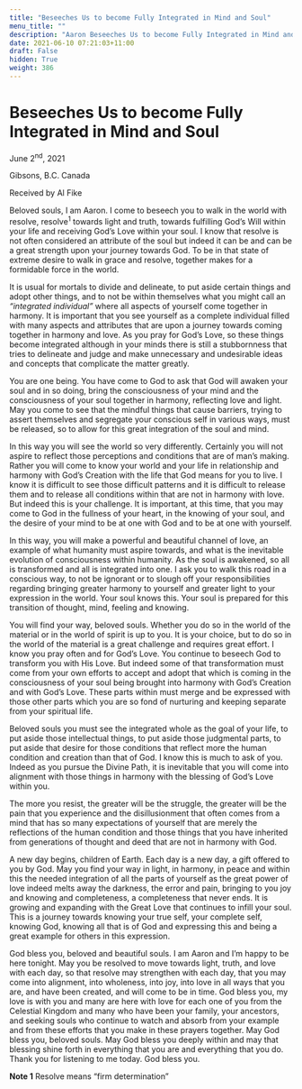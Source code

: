 ```yaml
---
title: "Beseeches Us to become Fully Integrated in Mind and Soul"
menu_title: ""
description: "Aaron Beseeches Us to become Fully Integrated in Mind and Soul"
date: 2021-06-10 07:21:03+11:00
draft: False
hidden: True
weight: 386
---
```

# Beseeches Us to become Fully Integrated in Mind and Soul

June 2<sup>nd</sup>, 2021

Gibsons, B.C. Canada

Received by Al Fike


Beloved souls, I am Aaron. I come to beseech you to walk in the world with resolve, resolve<sup>1</sup> towards light and truth, towards fulfilling God’s Will within your life and receiving God’s Love within your soul. I know that resolve is not often considered an attribute of the soul but indeed it can be and can be a great strength upon your journey towards God. To be in that state of extreme desire to walk in grace and resolve, together makes for a formidable force in the world. 

It is usual for mortals to divide and delineate, to put aside certain things and adopt other things, and to not be within themselves what you might call an *“integrated individual”* where all aspects of yourself come together in harmony. It is important that you see yourself as a complete individual filled with many aspects and attributes that are upon a journey towards coming together in harmony and love. As you pray for God’s Love, so these things become integrated although in your minds there is still a stubbornness that tries to delineate and judge and make unnecessary and undesirable ideas and concepts that complicate the matter greatly. 

You are one being. You have come to God to ask that God will awaken your soul and in so doing, bring the consciousness of your mind and the consciousness of your soul together in harmony, reflecting love and light. May you come to see that the mindful things that cause barriers, trying to assert themselves and segregate your conscious self in various ways, must be released, so to allow for this great integration of the soul and mind. 

In this way you will see the world so very differently. Certainly you will not aspire to reflect those perceptions and conditions that are of man’s making. Rather you will come to know your world and your life in relationship and harmony with God’s Creation with the life that God means for you to live. I know it is difficult to see those difficult patterns and it is difficult to release them and to release all conditions within that are not in harmony with love. But indeed this is your challenge. It is important, at this time, that you may come to God in the fullness of your heart, in the knowing of your soul, and the desire of your mind to be at one with God and to be at one with yourself. 

In this way, you will make a powerful and beautiful channel of love, an example of what humanity must aspire towards, and what is the inevitable evolution of consciousness within humanity. As the soul is awakened, so all is transformed and all is integrated into one. I ask you to walk this road in a conscious way, to not be ignorant or to slough off your responsibilities regarding bringing greater harmony to yourself and greater light to your expression in the world. Your soul knows this. Your soul is prepared for this transition of thought, mind, feeling and knowing. 

You will find your way, beloved souls. Whether you do so in the world of the material or in the world of spirit is up to you. It is your choice, but to do so in the world of the material is a great challenge and requires great effort. I know you pray often and for God’s Love. You continue to beseech God to transform you with His Love. But indeed some of that transformation must come from your own efforts to accept and adopt that which is coming in the consciousness of your soul being brought into harmony with God’s Creation and with God’s Love. These parts within must merge and be expressed with those other parts which you are so fond of nurturing and keeping separate from your spiritual life.

Beloved souls you must see the integrated whole as the goal of your life, to put aside those intellectual things, to put aside those judgmental parts, to put aside that desire for those conditions that reflect more the human condition and creation than that of God. I know this is much to ask of you. Indeed as you pursue the Divine Path, it is inevitable that you will come into alignment with those things in harmony with the blessing of God’s Love within you. 

The more you resist, the greater will be the struggle, the greater will be the pain that you experience and the disillusionment that often comes from a mind that has so many expectations of yourself that are merely the reflections of the human condition and those things that you have inherited from generations of thought and deed that are not in harmony with God.  

A new day begins, children of Earth. Each day is a new day, a gift offered to you by God. May you find your way in light, in harmony, in peace and within this the needed integration of all the parts of yourself as the great power of love indeed melts away the darkness, the error and pain, bringing to you joy and knowing and completeness, a completeness that never ends. It is growing and expanding with the Great Love that continues to infill your soul. 
This is a journey towards knowing your true self, your complete self, knowing God, knowing all that is of God and expressing this and being a great example for others in this expression. 

God bless you, beloved and beautiful souls. I am Aaron and I’m happy to be here tonight. May you be resolved to move towards light, truth, and love with each day, so that resolve may strengthen with each day, that you may come into alignment, into wholeness, into joy, into love in all ways that you are, and have been created, and will come to be in time. God bless you, my love is with you and many are here with love for each one of you from the Celestial Kingdom and many who have been your family, your ancestors, and seeking souls who continue to watch and absorb from your example and from these efforts that you make in these prayers together. May God bless you, beloved souls. May God bless you deeply within and may that blessing shine forth in everything that you are and everything that you do.  Thank you for listening to me today. God bless you.

**Note 1** Resolve means “firm determination”